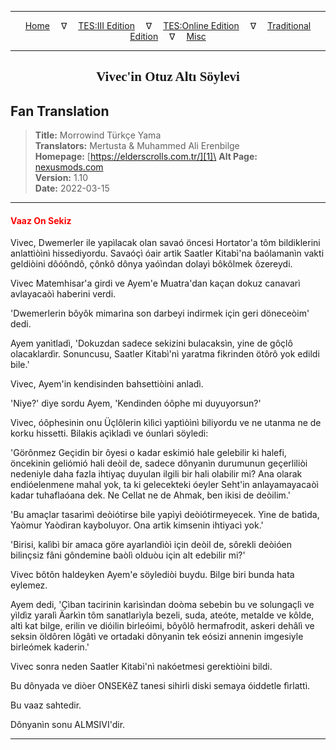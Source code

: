 
---

<!-- Jekyll Page Links -->

<center>
<a href="../../../../../index.html">Home</a>
&emsp;&nabla;&emsp;
<a href="../../../../index-tes3.html">TES:III Edition</a>
&emsp;&nabla;&emsp;
<a href="../../../../index-teso.html">TES:Online Edition</a>
&emsp;&nabla;&emsp;
<a href="../../../../index-traditional.html">Traditional Edition</a>
&emsp;&nabla;&emsp;
<a href="../../../../index-misc.html">Misc</a>
</center>

<!-- Markdown Body Below: -->

---

<center>
<h2><span style="font-family:Georgia">Vivec'in Otuz Altı Söylevi</span></h2>
</center>

## Fan Translation

> __Title:__ Morrowind Türkçe Yama\
> __Translators:__ Mertusta & Muhammed Ali Erenbilge\
> __Homepage:__ [https://elderscrolls.com.tr/][1]\
> __Alt Page:__ [nexusmods.com][2]\
> __Version:__ 1.10\
> __Date:__ 2022-03-15

[1]: https://elderscrolls.com.tr/
[2]: https://www.nexusmods.com/morrowind/mods/49502

---

#### <span style="color:red">Vaaz On Sekiz</span>

Vivec, Dwemerler ile yapìlacak olan savaó öncesi Hortator'a tôm bildiklerini anlattìòìnì hissediyordu. Savaóçì óair artìk Saatler Kitabì'na baólamanìn vakti geldiòini dôóôndô, çônkô dônya yaóìndan dolayì bôkôlmek ôzereydi.

Vivec Matemhisar'a girdi ve Ayem'e Muatra'dan kaçan dokuz canavarì avlayacaòì haberini verdi.

'Dwemerlerin bôyôk mimarìna son darbeyi indirmek için geri döneceòim' dedi.

Ayem yanìtladì, 'Dokuzdan sadece sekizini bulacaksìn, yine de gôçlô olacaklardìr. Sonuncusu, Saatler Kitabì'nì yaratma fikrinden ötôrô yok edildi bile.'

Vivec, Ayem'in kendisinden bahsettiòini anladì.

'Niye?' diye sordu Ayem, 'Kendinden óôphe mi duyuyorsun?'

Vivec, óôphesinin onu Üçlôlerin kìlìcì yaptìòìnì biliyordu ve ne utanma ne de korku hissetti. Bilakis açìkladì ve óunlarì söyledi:

'Görônmez Geçidin bir ôyesi o kadar eskimió hale gelebilir ki halefi, öncekinin geliómió hali deòil de, sadece dônyanìn durumunun geçerliliòi nedeniyle daha fazla ihtiyaç duyulan ilgili bir hali olabilir mi? Ana olarak endióelenmene mahal yok, ta ki gelecekteki óeyler Seht'in anlayamayacaòì kadar tuhaflaóana dek. Ne Cellat ne de Ahmak, ben ikisi de deòilim.'

'Bu amaçlar tasarìmì deòiótirse bile yapìyì deòiótirmeyecek. Yine de batìda, Yaòmur Yaòdìran kayboluyor. Ona artìk kimsenin ihtiyacì yok.'

'Birisi, kalìbì bir amaca göre ayarlandìòì için deòil de, sôrekli deòióen bilinçsiz fâni gôndemine baòlì olduòu için alt edebilir mi?'

Vivec bôtôn haldeyken Ayem'e söylediòi buydu. Bilge biri bunda hata eylemez.

Ayem dedi, 'Çìban tacirinin karìsìndan doòma sebebin bu ve solungaçlì ve yìldìz yaralì Äarkìn tôm sanatlarìyla bezeli, suda, ateóte, metalde ve kôlde, altì kat bilge, erilin ve dióilin birleóimi, bôyôlô hermafrodit, askeri dehâlì ve seksin öldôren lôgâtì ve ortadaki dônyanìn tek eósizi annenin imgesiyle birleómek kaderin.'

Vivec sonra neden Saatler Kitabì'nì nakóetmesi gerektiòini bildi.

Bu dônyada ve diòer ONSEKêZ tanesi sihirli diski semaya óiddetle fìrlattì.

Bu vaaz sahtedir.

Dônyanìn sonu ALMSIVI'dir.

---
